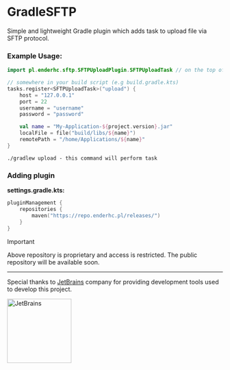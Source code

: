 # GradleSFTP
 
Simple and lightweight Gradle plugin which adds task to upload file via SFTP protocol.

### Example Usage:
```kotlin
import pl.enderhc.sftp.SFTPUploadPlugin.SFTPUploadTask // on the top of file

// somewhere in your build script (e.g build.gradle.kts)
tasks.register<SFTPUploadTask>("upload") {
    host = "127.0.0.1"
    port = 22
    username = "username"
    password = "password"

    val name = "My-Application-${project.version}.jar"
    localFile = file("build/libs/${name}")
    remotePath = "/home/Applications/${name}"
}
```

```
./gradlew upload - this command will perform task
```

### Adding plugin

**settings.gradle.kts:**
```kotlin
pluginManagement {
    repositories {
        maven("https://repo.enderhc.pl/releases/")
    }
}
```
> [!IMPORTANT]  
> Above repository is proprietary and access is restricted. The public repository will be available soon.

---
Special thanks to [JetBrains](https://www.jetbrains.com/products/) company for providing development tools used to develop this project.

[<img src="https://user-images.githubusercontent.com/65517973/210912946-447a6b9a-2685-4796-9482-a44bffc727ce.png" alt="JetBrains" width="150">](https://www.jetbrains.com)
